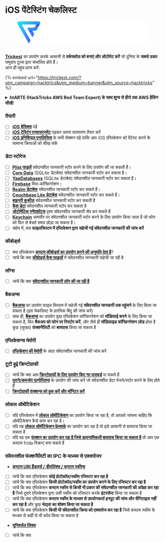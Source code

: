 # iOS पेंटेस्टिंग चेकलिस्ट

<figure><img src="../.gitbook/assets/image (3) (1) (1) (1).png" alt=""><figcaption></figcaption></figure>

\
[**Trickest**](https://trickest.com/?utm\_campaign=hacktrics\&utm\_medium=banner\&utm\_source=hacktricks) का उपयोग करके आसानी से **वर्कफ्लोज़ को बनाएं और ऑटोमेट करें** जो दुनिया के **सबसे उन्नत** समुदाय टूल्स द्वारा संचालित होते हैं।\
आज ही पहुंच प्राप्त करें:

{% embed url="https://trickest.com/?utm_campaign=hacktrics&utm_medium=banner&utm_source=hacktricks" %}

<details>

<summary><strong>htARTE (HackTricks AWS Red Team Expert) के साथ शून्य से हीरो तक AWS हैकिंग सीखें!</strong></summary>

HackTricks का समर्थन करने के अन्य तरीके:

* यदि आप चाहते हैं कि आपकी **कंपनी का विज्ञापन HackTricks में दिखाई दे** या **HackTricks को PDF में डाउनलोड करें** तो [**सब्सक्रिप्शन प्लान्स**](https://github.com/sponsors/carlospolop) देखें!
* [**आधिकारिक PEASS & HackTricks स्वैग**](https://peass.creator-spring.com) प्राप्त करें
* [**The PEASS Family**](https://opensea.io/collection/the-peass-family) की खोज करें, हमारा विशेष [**NFTs**](https://opensea.io/collection/the-peass-family) संग्रह
* 💬 [**Discord समूह**](https://discord.gg/hRep4RUj7f) में **शामिल हों** या [**telegram समूह**](https://t.me/peass) में या **Twitter** 🐦 पर मुझे **फॉलो** करें [**@carlospolopm**](https://twitter.com/carlospolopm)**.**
* **अपनी हैकिंग ट्रिक्स साझा करें [**HackTricks**](https://github.com/carlospolop/hacktricks) और [**HackTricks Cloud**](https://github.com/carlospolop/hacktricks-cloud) github रेपोज़ में PRs सबमिट करके।**

</details>

### तैयारी

* [ ] [**iOS बेसिक्स**](ios-pentesting/ios-basics.md) पढ़ें
* [ ] [**iOS टेस्टिंग एनवायरनमेंट**](ios-pentesting/ios-testing-environment.md) पढ़कर अपना वातावरण तैयार करें
* [ ] [**iOS इनिशियल एनालिसिस**](ios-pentesting/#initial-analysis) के सभी सेक्शन पढ़ें ताकि आप iOS एप्लिकेशन को पेंटेस्ट करने के सामान्य क्रियाओं को सीख सकें

### डेटा स्टोरेज

* [ ] [**Plist फाइलें**](ios-pentesting/#plist) संवेदनशील जानकारी स्टोर करने के लिए उपयोग की जा सकती हैं।
* [ ] [**Core Data**](ios-pentesting/#core-data) (SQLite डेटाबेस) संवेदनशील जानकारी स्टोर कर सकता है।
* [ ] [**YapDatabases**](ios-pentesting/#yapdatabase) (SQLite डेटाबेस) संवेदनशील जानकारी स्टोर कर सकता है।
* [ ] [**Firebase**](ios-pentesting/#firebase-real-time-databases) मिस-कॉन्फ़िगरेशन।
* [ ] [**Realm डेटाबेस**](ios-pentesting/#realm-databases) संवेदनशील जानकारी स्टोर कर सकते हैं।
* [ ] [**Couchbase Lite डेटाबेस**](ios-pentesting/#couchbase-lite-databases) संवेदनशील जानकारी स्टोर कर सकते हैं।
* [ ] [**बाइनरी कुकीज़**](ios-pentesting/#cookies) संवेदनशील जानकारी स्टोर कर सकती हैं
* [ ] [**कैश डेटा**](ios-pentesting/#cache) संवेदनशील जानकारी स्टोर कर सकता है
* [ ] [**ऑटोमैटिक स्नैपशॉट्स**](ios-pentesting/#snapshots) दृश्य संवेदनशील जानकारी सेव कर सकते हैं
* [ ] [**Keychain**](ios-pentesting/#keychain) आमतौर पर संवेदनशील जानकारी स्टोर करने के लिए उपयोग किया जाता है जो फोन को फिर से बेचते समय छोड़ा जा सकता है।
* [ ] संक्षेप में, बस **फाइलसिस्टम में एप्लिकेशन द्वारा सहेजी गई संवेदनशील जानकारी की जांच करें**

### कीबोर्ड्स

* [ ] क्या एप्लिकेशन [**कस्टम कीबोर्ड्स का उपयोग करने की अनुमति देता है**](ios-pentesting/#custom-keyboards-keyboard-cache)?
* [ ] जांचें कि क्या [**कीबोर्ड्स कैश फाइलों**](ios-pentesting/#custom-keyboards-keyboard-cache) में संवेदनशील जानकारी सहेजी जा रही है

### **लॉग्स**

* [ ] जांचें कि क्या [**संवेदनशील जानकारी लॉग की जा रही है**](ios-pentesting/#logs)

### बैकअप्स

* [ ] [**बैकअप्स**](ios-pentesting/#backups) का उपयोग फाइल सिस्टम में सहेजी गई **संवेदनशील जानकारी तक पहुंचने** के लिए किया जा सकता है (इस चेकलिस्ट के प्रारंभिक बिंदु की जांच करें)
* [ ] साथ ही, [**बैकअप्स**](ios-pentesting/#backups) का उपयोग कुछ एप्लिकेशन कॉन्फ़िगरेशन को **मॉडिफाई करने** के लिए किया जा सकता है, फिर **बैकअप को फोन पर रिस्टोर करें**, और जैसे ही **मॉडिफाइड कॉन्फ़िगरेशन** **लोड** होता है कुछ (सुरक्षा) **फंक्शनैलिटी** को **बायपास** किया जा सकता है

### **एप्लिकेशन्स मेमोरी**

* [ ] [**एप्लिकेशन की मेमोरी**](ios-pentesting/#testing-memory-for-sensitive-data) के अंदर संवेदनशील जानकारी की जांच करें

### **टूटी हुई क्रिप्टोग्राफी**

* [ ] जांचें कि क्या आप [**क्रिप्टोग्राफी के लिए उपयोग किए गए पासवर्ड**](ios-pentesting/#broken-cryptography) पा सकते हैं
* [ ] [**पुराने/कमजोर एल्गोरिदम्स**](ios-pentesting/#broken-cryptography) के उपयोग की जांच करें जो संवेदनशील डेटा भेजने/स्टोर करने के लिए होते हैं
* [ ] [**क्रिप्टोग्राफी फंक्शन्स को हुक करें और मॉनिटर करें**](ios-pentesting/#broken-cryptography)

### **लोकल ऑथेंटिकेशन**

* [ ] यदि एप्लिकेशन में [**लोकल ऑथेंटिकेशन**](ios-pentesting/#local-authentication) का उपयोग किया जा रहा है, तो आपको जांचना चाहिए कि ऑथेंटिकेशन कैसे काम कर रहा है।
* [ ] यदि यह [**लोकल ऑथेंटिकेशन फ्रेमवर्क**](ios-pentesting/#local-authentication-framework) का उपयोग कर रहा है तो इसे आसानी से बायपास किया जा सकता है
* [ ] यदि यह एक [**फंक्शन का उपयोग कर रहा है जिसे डायनामिकली बायपास किया जा सकता है**](ios-pentesting/#local-authentication-using-keychain) तो आप एक कस्टम frida स्क्रिप्ट बना सकते हैं

### संवेदनशील फंक्शनैलिटी का IPC के माध्यम से एक्सपोजर

* [**कस्टम URI हैंडलर्स / डीपलिंक्स / कस्टम स्कीम्स**](ios-pentesting/#custom-uri-handlers-deeplinks-custom-schemes)
* [ ] जांचें कि क्या एप्लिकेशन **कोई प्रोटोकॉल/स्कीम रजिस्टर कर रहा है**
* [ ] जांचें कि क्या एप्लिकेशन **किसी प्रोटोकॉल/स्कीम का उपयोग करने के लिए रजिस्टर कर रहा है**
* [ ] जांचें कि क्या एप्लिकेशन **कस्टम स्कीम से किसी भी प्रकार की संवेदनशील जानकारी की अपेक्षा कर रहा है** जिसे दूसरे एप्लिकेशन द्वारा उसी स्कीम को रजिस्टर करके **इंटरसेप्ट** किया जा सकता है
* [ ] जांचें कि क्या एप्लिकेशन **कस्टम स्कीम के माध्यम से उपयोगकर्ता इनपुट की जांच और सैनिटाइज़ नहीं कर रहा है** और कुछ **भेद्यता का शोषण किया जा सकता है**
* [ ] जांचें कि क्या एप्लिकेशन **किसी भी संवेदनशील क्रिया को एक्सपोज कर रहा है** जिसे कस्टम स्कीम के माध्यम से कहीं से भी कॉल किया जा सकता है
* [**यूनिवर्सल लिंक्स**](ios-pentesting/#universal-links)
* [ ] जांचें कि क्या

